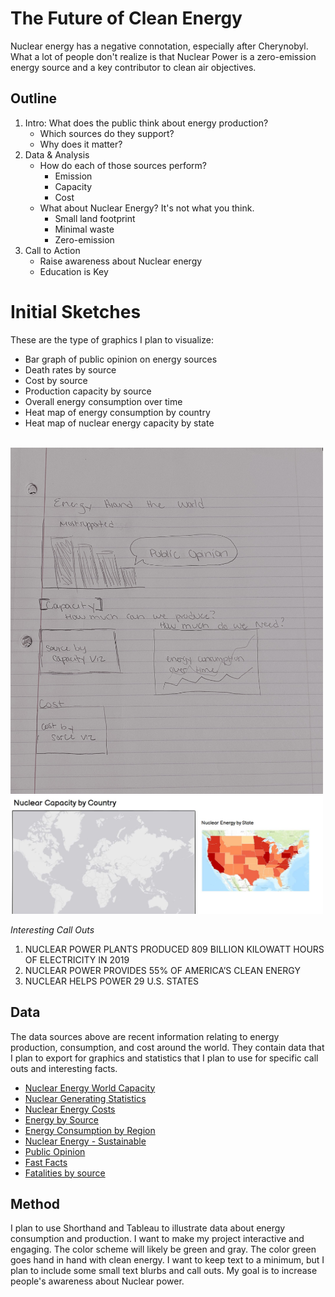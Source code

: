 # The Future of Clean Energy
Nuclear energy has a negative connotation, especially after Cherynobyl. What a lot of people don't realize is that Nuclear Power is a zero-emission energy source and a key contributor to clean air objectives.

## Outline
 1. Intro:  What does the public think about energy production?
    * Which sources do they support? 
    * Why does it matter?
 1. Data & Analysis
    * How do each of those sources perform?
      * Emission
      * Capacity
      * Cost
    * What about Nuclear Energy? It's not what you think.
      * Small land footprint
      * Minimal waste
      * Zero-emission
  1. Call to Action
      * Raise awareness about Nuclear energy
      * Education is Key

# Initial Sketches
These are the type of graphics I plan to visualize:
* Bar graph of public opinion on energy sources
* Death rates by source
* Cost by source
* Production capacity by source
* Overall energy consumption over time
* Heat map of energy consumption by country
* Heat map of nuclear energy capacity by state

<br>
<img src="https://github.com/stburke-cmu/burke-samantha-portfolio/blob/main/images/3.jpg?raw=true" width="500"><br>
<img src="https://github.com/stburke-cmu/burke-samantha-portfolio/blob/main/images/2.JPG?raw=true" width="500"><br>

<i>Interesting Call Outs</i>
1. NUCLEAR POWER PLANTS PRODUCED 809 BILLION KILOWATT HOURS OF ELECTRICITY IN 2019
2. NUCLEAR POWER PROVIDES 55% OF AMERICA’S CLEAN ENERGY
4. NUCLEAR HELPS POWER 29 U.S. STATES


## Data
The data sources above are recent information relating to energy production, consumption, and cost around the world. They contain data that I plan to export for graphics and statistics that I plan to use for specific call outs and interesting facts.

* [Nuclear Energy World Capacity](https://www.nei.org/resources/statistics/world-nuclear-generation-and-capacity)
* [Nuclear Generating Statistics](https://www.nei.org/resources/statistics/us-nuclear-generating-statistics)
* [Nuclear Energy Costs](https://www.nei.org/resources/reports-briefs/nuclear-costs-in-contexthttps://data.mendeley.com/datasets/8mc7h6pfyb/1#__sid=js0)
* [Energy by Source](https://www.eia.gov/energyexplained/us-energy-facts/)
* [Energy Consumption by Region](https://ourworldindata.org/energy)
* [Nuclear Energy - Sustainable](https://www.energy.gov/ne/articles/3-reasons-why-nuclear-clean-and-sustainable)
* [Public Opinion](https://en.wikipedia.org/wiki/Public_opinion_on_nuclear_issues)
* [Fast Facts](https://www.energy.gov/ne/articles/5-fast-facts-about-nuclear-energy)
* [Fatalities by source](https://www.visualcapitalist.com/worlds-safest-source-energy/)


## Method
I plan to use Shorthand and Tableau to illustrate data about energy consumption and production.
I want to make my project interactive and engaging. The color scheme will likely be green and gray. The color green goes hand in hand with clean energy. I want to keep text to a minimum, but I plan to include some small text blurbs and call outs. My goal is to increase people's awareness about Nuclear power.  
